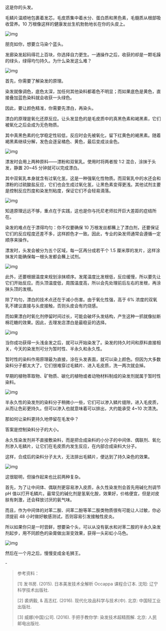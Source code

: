 这是你的头发。



毛鳞片温顺地包裹着发芯，毛皮质集中着水分、蛋白质和黑色素，毛髓质从根部吸收营养。10 万根像这样的健康发丝生机勃勃地长在你的头皮上。



![img](https://mmbiz.qpic.cn/mmbiz_png/SlOqFKqEO4GEicQQ0X3LTsrpGBicKiaIxhcI3Hkzgtahxt1Dr4LIibCxeDnKPVAgHCWhBlGwicUguZickO2Jia6P8leKA/640?wx_fmt=png)



朋克如你，想要立马染个蓝头。



发廊染发起码得花上百块，你选择自力更生。一通操作之后，收获的却是一颗毛躁的绿头，绿得均匀持久。为什么染发这么难？



![img](https://mmbiz.qpic.cn/mmbiz_png/SlOqFKqEO4GEicQQ0X3LTsrpGBicKiaIxhceIg1vbI2yibFpDgQPAZE5huatKjFsnhY6W7tHL9sGJmSZ3zdLiclQujw/640?wx_fmt=png)



首先，你需要了解染发的原理。



染发就像调色，底色太深，加任何其他染料都着色不明显；而如果底色是黄色，直接叠加蓝色染料就会收获一头绿色。



因此，要让颜色精准，你需要先漂白，再染头。



漂白的原理是氧化还原反应。让头发显色的是毛皮质中的真黑色素和褐黑素，它们被氧化之后会成为无色物质。



其中真黑色素的化学稳定性较低，反应时会先被氧化，留下红黄色的褐黑素。随着褐黑素继续分解，发色会逐呈橘色、黄色，最后变成淡金色。



![img](https://mmbiz.qpic.cn/mmbiz_png/SlOqFKqEO4GEicQQ0X3LTsrpGBicKiaIxhcCJ4uTj7fLEjXTIzdicibvY4pNic86BGLSrzps4kib3GdMmKdYa0XZJg7Ew/640?wx_fmt=png)



漂发时会用上两种原料——漂粉和双氧乳。使用时将两者按 1:2 混合，涂抹于头发，静置 20~45 分钟就可以完成漂白。



其中双氧乳本身就含有过氧化氢，这是一种强氧化性物质。而双氧乳中的水还会和漂粉的过硫酸盐反应，它们也会生成过氧化氢，让黑色素变得更浅。其他试剂主要是控制反应烈度和染发剂粘度，保证它们不会轻易滴落。



![img](https://mmbiz.qpic.cn/mmbiz_png/SlOqFKqEO4GEicQQ0X3LTsrpGBicKiaIxhctaEiaLlPnWZ5XZ41tVRKqRC9iaibho26s82dsSdfibicDKXrNicnmongtafA/640?wx_fmt=png)



知道原理远远不够，重点在于实践，这也是你与托尼老师拉开巨大差距的症结所在。



染发的难点在于漂得均匀：你不仅要确保 10 万根发丝都蘸上了漂白剂，还要保证它们的反应程度还差不多，这样颜色才一致。因此，专业的染发师通常会遵循一定顺序来操作。



漂发时，头发会被分为五个区域，每一区再分成若干个 1.5 厘米厚的发片，这样涂抹发片能确保每一根头发都会蘸上试剂。



![img](https://mmbiz.qpic.cn/mmbiz_gif/SlOqFKqEO4GEicQQ0X3LTsrpGBicKiaIxhcMic7CUjibOgb6tBVSia0wOiacpxSFUJHzjAEPZ3apTqyS8zicmBkXgWFpcg/640?wx_fmt=gif)



此外，还要根据温度来规划涂抹顺序。发尾温度比发根低，反应缓慢，所以要先让它们开始反应。而头顶温度低，周围温度高，所以会先处理前后左右的发根，再涂抹头顶的发根。



除了均匀，漂白的技术点还在于减小伤害。由于氧化性强，高于 6% 浓度的双氧乳不建议直接与头皮接触，否则头皮会有灼烧感。



而如果漂白时氧化剂停留时间过长，可能会破坏头发结构，产生这种一抓就像扯断棉花糖的效果。因此，去理发店漂白是最稳妥的选择。



![img](https://mmbiz.qpic.cn/mmbiz_gif/SlOqFKqEO4GEicQQ0X3LTsrpGBicKiaIxhc3vzofUSH8GVHCRS8sUKAicSH31x1KOjEV6w7UDMHBicBBMNou3xnrUtA/640?wx_fmt=gif)



当你成功获得一头浅金发之后，就可以开始染发了。染发的持久时间和原料直接相关，今天的染发剂可分为暂时性、半永久和永久性。



暂时性的染料作用原理最为直接，涂在头发表面，就可以染上颜色。但因为大多数染料分子都太大了，它们很难穿过毛鳞片、进入毛皮质，洗一两次就会掉。



早期的植物萃取物、矿物质、碳化的植物或者动物材料制成的染发剂就属于暂时性染料。



![img](https://mmbiz.qpic.cn/mmbiz_png/SlOqFKqEO4GEicQQ0X3LTsrpGBicKiaIxhcqF8ZLzUNgNo5MgwwCbbDl4t7Pg7IMMI75ico1sMRFic1yHMQibgLcWoqQ/640?wx_fmt=png)



半永久性的染发剂的染料分子稍微小一些，它们可以渗入鳞片缝隙，进入毛皮质，从而让色彩更持久。但可以渗入也就意味着可以排出，大约能承受 4~10 次清洗。



那如何让染料更持久地停留在毛发中？



答案是控制染料分子的大小。



永久性染发剂并不直接敷染料，而是把合成染料的小分子的中间体、偶联剂、氧化剂渗入毛鳞片，让它们在毛皮质内发生反应，在内部合成染料大分子。



这样，合成后的染料分子太大，无法排出毛鳞片，便达到了持久染色的效果。



![img](https://mmbiz.qpic.cn/mmbiz_png/SlOqFKqEO4GEicQQ0X3LTsrpGBicKiaIxhckBalmO5ic84WUg3LbxrYCoNyEKGGWdVialV5ReP2vAzjv1TSkT98Hhaw/640?wx_fmt=png)



这很聪明，但操作起来也比前两种复杂。



首先，为了让中间体、偶联剂更容易渗入皮质，永久性染发剂会首先用碱化剂调节 pH 值以打开毛鳞片。最常见的碱化剂是氢氧化胺，效果好，价格便宜，但是对皮肤有刺激，还会释放讨厌的氨气味。



而且，作为中间体的对苯二胺、间苯二酚等苯二胺类物质很有可能让人过敏，你必须提前 48 小时做好敏感测试，否则容易引发接触性皮炎。



所以如果你只是一时尝鲜，想要染个头，可以从没有氨水和对苯二胺的半永久染发剂起步，用不同颜色的染膏做出渐变效果，获得一头彩虹小马色。



![img](https://mmbiz.qpic.cn/mmbiz_gif/SlOqFKqEO4GEicQQ0X3LTsrpGBicKiaIxhc93v7o8lmDXCaObm6otOQ8JG2TdzZefqcE1S5oSNO17hZcKtS3Xm4Hw/640?wx_fmt=gif)



然后在一个月之后，慢慢变成金毛狮王。



\-

> 参考资料：
>
> [1] 发书房. (2015). 日本美发技术全解析 Occappa 课程合订本. 沈阳: 辽宁科学技术出版社.
>
> [2] 裘炳毅, & 高志红. (2016). 现代化妆品科学与技术(中). 北京: 中国轻工业出版社.
>
> [3] 威娜(中国)公司. (2016). 手把手教你学: 染发技术超精图解. 北京: 人民邮电出版社.